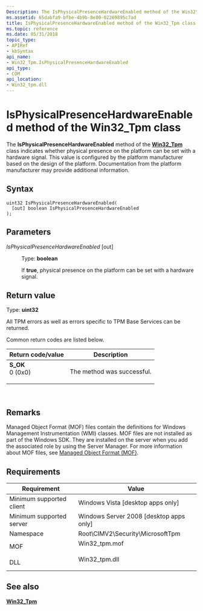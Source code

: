 ```yaml
---
Description: The IsPhysicalPresenceHardwareEnabled method of the Win32\_Tpm class indicates whether physical presence on the platform can be set with a hardware signal.
ms.assetid: 65dabfa9-bfbe-4b9b-8e80-02269895c7ad
title: IsPhysicalPresenceHardwareEnabled method of the Win32_Tpm class
ms.topic: reference
ms.date: 05/31/2018
topic_type: 
- APIRef
- kbSyntax
api_name: 
- Win32_Tpm.IsPhysicalPresenceHardwareEnabled
api_type: 
- COM
api_location: 
- Win32_tpm.dll
---
```


# IsPhysicalPresenceHardwareEnabled method of the Win32\_Tpm class

The **IsPhysicalPresenceHardwareEnabled** method of the [**Win32\_Tpm**](win32-tpm.md) class indicates whether physical presence on the platform can be set with a hardware signal. This value is configured by the platform manufacturer based on the design of the platform. Documentation from the platform manufacturer may provide additional information.

## Syntax


```mof
uint32 IsPhysicalPresenceHardwareEnabled(
  [out] boolean IsPhysicalPresenceHardwareEnabled
);
```



## Parameters

<dl> <dt>

*IsPhysicalPresenceHardwareEnabled* \[out\]
</dt> <dd>

Type: **boolean**

If **true**, physical presence on the platform can be set with a hardware signal.

</dd> </dl>

## Return value

Type: **uint32**

All TPM errors as well as errors specific to TPM Base Services can be returned.

Common return codes are listed below.



| Return code/value                                                                                                                                 | Description                           |
|---------------------------------------------------------------------------------------------------------------------------------------------------|---------------------------------------|
| <dl> <dt>**S\_OK**</dt> <dt>0 (0x0)</dt> </dl> | The method was successful.<br/> |



 

## Remarks

Managed Object Format (MOF) files contain the definitions for Windows Management Instrumentation (WMI) classes. MOF files are not installed as part of the Windows SDK. They are installed on the server when you add the associated role by using the Server Manager. For more information about MOF files, see [Managed Object Format (MOF)](../wmisdk/managed-object-format--mof-.md).

## Requirements



| Requirement | Value |
|-------------------------------------|-------------------------------------------------------------------------------------------|
| Minimum supported client<br/> | Windows Vista \[desktop apps only\]<br/>                                            |
| Minimum supported server<br/> | Windows Server 2008 \[desktop apps only\]<br/>                                      |
| Namespace<br/>                | Root\\CIMV2\\Security\\MicrosoftTpm<br/>                                            |
| MOF<br/>                      | <dl> <dt>Win32\_tpm.mof</dt> </dl> |
| DLL<br/>                      | <dl> <dt>Win32\_tpm.dll</dt> </dl> |



## See also

<dl> <dt>

[**Win32\_Tpm**](win32-tpm.md)
</dt> </dl>

 

 
